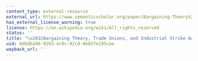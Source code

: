 ```yaml
---
content_type: external-resource
external_url: https://www.semanticscholar.org/paper/Bargaining-Theory%2C-Trade-Unions%2C-and-Industrial-Ashenfelter-Johnson/ce528cc4e7af1d11f7d0c6c220f5e364a2503c85
has_external_license_warning: true
license: https://en.wikipedia.org/wiki/All_rights_reserved
status: ''
title: "\u201CBargaining Theory, Trade Unions, and Industrial Strike Activity.\u201D"
uid: 8dbdba96-9293-4c9c-92cd-0e657e195cee
wayback_url: ''
---
```

